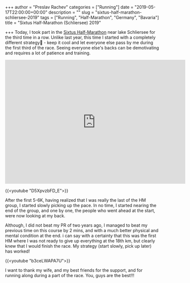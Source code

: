 +++
author = "Preslav Rachev"
categories = ["Running"]
date = "2019-05-17T22:00:00+00:00"
description = ""
slug = "sixtus-half-marathon-schliersee-2019"
tags = ["Running", "Half-Marathon", "Germany", "Bavaria"]
title = "Sixtus Half-Marathon (Schliersee) 2019"

+++
Today, I took part in the [Sixtus Half-Marathon](https://www.schliersee-lauf.de/) near lake Schliersee for the third time in a row. Unlike last year, this time I started with a completely different strategy - keep it cool and let everyone else pass by me during the first third of the race. Seeing everyone else's backs can be demotivating and requires a lot of patience and training.

<iframe height='405' width='590' frameborder='0' allowtransparency='true' scrolling='no' src='https://www.strava.com/activities/2377361336/embed/d4e9d70791307ab432f548dc622a1186e7793c3d'></iframe>

{{<youtube "D5XpvzbFD_E">}}

After the first 5-6K, having realized that I was really the last of the HM group, I started slowly picking up the pace. In no time, I started nearing the end of the group, and one by one, the people who went ahead at the start, were now looking at my back.

Although, I did not beat my PR of two years ago, I managed to beat my previous time on this course by 2 mins, and with a much better physical and mental condition at the end. i can say with a certainty that this was the first HM where I was not ready to give up everything at the 18th km, but clearly knew that I would finish the race. My strategy (start slowly, pick up later) has worked!

{{<youtube "b3ceLWAPA7U">}}

I want to thank my wife, and my best friends for the support, and for running along during a part of the race. You, guys are the best!!!